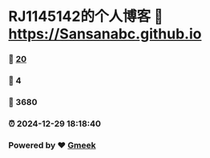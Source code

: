 # RJ1145142的个人博客 :link: https://Sansanabc.github.io 
### :page_facing_up: [20](https://Sansanabc.github.io/tag.html) 
### :speech_balloon: 4 
### :hibiscus: 3680 
### :alarm_clock: 2024-12-29 18:18:40 
### Powered by :heart: [Gmeek](https://github.com/Meekdai/Gmeek)

